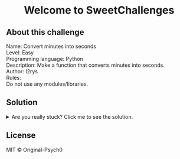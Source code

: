 <h1  align="center">Welcome to SweetChallenges</h1>

## About this challenge
<p>
Name: Convert minutes into seconds<br>
Level: Easy<br>
Programming language: Python<br>
Description: Make a function that converts minutes into seconds.<br>
Author: I2rys<br>
Rules:<br>
Do not use any modules/libraries.
</p>

## Solution
<details>
    <summary>Are you really stuck? Click me to see the solution.</summary>

    def return_sum(minutes):
        return minutes * 60

    return_sum(5) #300
    return_sum(3) #180
    return_sum(1) #60

</details>

## License
MIT © Original-Psych0